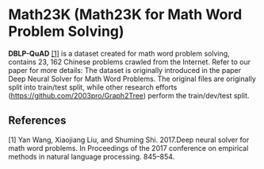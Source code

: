 # Math23K (Math23K for Math Word Problem Solving)

**DBLP-QuAD** [[1]](#myfootnote1)</sup> is a dataset created for math word problem solving, contains 23, 162 Chinese problems crawled from the Internet. Refer to our paper for more details: The dataset is originally introduced in the paper Deep Neural Solver for Math Word Problems. The original files are originally split into train/test split, while other research efforts (https://github.com/2003pro/Graph2Tree) perform the train/dev/test split.

## References
<a name="myfootnote1">[1]</a> Yan Wang, Xiaojiang Liu, and Shuming Shi. 2017.Deep neural solver for math word problems. In Proceedings of the 2017 conference on empirical methods in natural language processing. 845–854.
